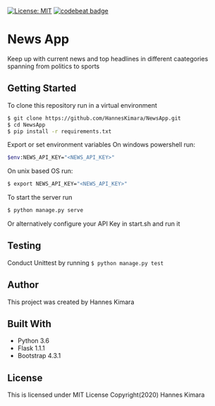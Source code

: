 [![License: MIT](https://img.shields.io/badge/License-MIT-yellow.svg)](https://github.com/HannesKimara/NewsApp/blob/master/LICENSE) [![codebeat badge](https://codebeat.co/badges/49da4007-f4c8-4cf1-b584-1254811f472f)](https://codebeat.co/projects/github-com-hanneskimara-newsapp-master)

# News App
Keep up with current news and top headlines in different caategories spanning from politics to sports

## Getting Started
To clone this repository run in a virtual environment
```bash
$ git clone https://github.com/HannesKimara/NewsApp.git
$ cd NewsApp
$ pip install -r requirements.txt
```

Export or set environment variables
On windows powershell run:

```bash
$env:NEWS_API_KEY="<NEWS_API_KEY>"
```

On unix based OS run:
```bash
$ export NEWS_API_KEY="<NEWS_API_KEY>"
```

To start the server run
```bash
$ python manage.py serve
```

Or alternatively configure your API Key in start.sh and run it

## Testing
Conduct Unittest by running
`$ python manage.py test`

## Author
This project was created by Hannes Kimara

## Built With
 - Python 3.6
 - Flask 1.1.1
 - Bootstrap 4.3.1

## License
This is licensed under MIT License Copyright(2020) Hannes Kimara



